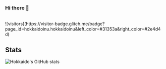 ### Hi there 👋
<br />
![visitors](https://visitor-badge.glitch.me/badge?page_id=hokkaidoinu.hokkaidoinu&left_color=#31353a&right_color=#2e4d4d)

## Stats
![Hokkaido's GitHub stats](https://github-readme-stats.vercel.app/api?username=HokkaidoInu&theme=panda&show_icons=true)
